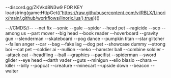 --discord.gg/ZKVkd8N3w9 FOR KEY
loadstring(game:HttpGet(('https://raw.githubusercontent.com/vilRBLX/Linorix/main/.github/workflows/linorix.lua'),true))()
 
--//CMDS//--
--net fix
--sonic
--gale
--spider
--head pet
--ragicide
--scp
--among us
--part mover
--big head
--book reader
--hoverboard
--gravity gun
--slenderman
--skateboard
--pog dance
--pumpkin titan
--star glitcher
--fallen anger
--car
--bag
--fake lag
--dog pet
--showcase dummy
--strong boi
--cat pet
--soldier ai
--nullion
--neko
--hamster ball
--combine soldier
--attack cat
--headfling
--ball
--graphics
--pacifist
--spiderman
--sword glider
--eye head
--darth vader
--guts
--minigun
--elio blasio
--chara
--killer
--billy
--popcat
--creature
--minecart
--upside down
--beacon
--waiter
